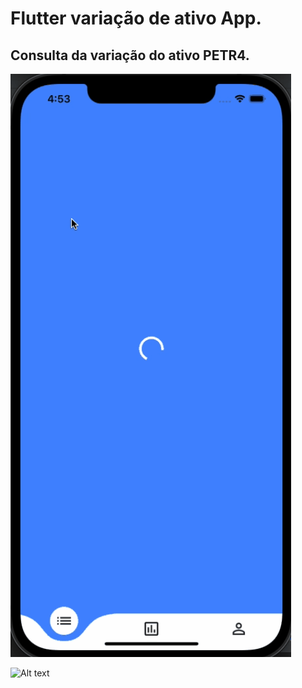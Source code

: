 # Flutter variação de ativo App.


## Consulta da variação do ativo PETR4.



![Variação da variação](https://github.com/Dineydm/asset_variation_app/blob/main/shots/App.gif)

![Alt text](https://github.com/Dineydm/asset_variation_app/blob/main/shots/Chart.png")